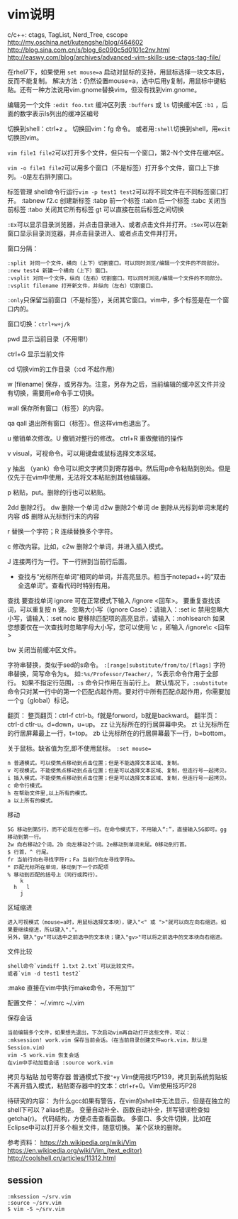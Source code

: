 # vim说明

c/c++: ctags, TagList, Nerd_Tree, cscope
http://my.oschina.net/kutengshe/blog/464602
http://blog.sina.com.cn/s/blog_6c090c5d0101c2nv.html
http://easwy.com/blog/archives/advanced-vim-skills-use-ctags-tag-file/


在rhel7下，如果使用 `set mouse=a` 启动对鼠标的支持，用鼠标选择一块文本后，反而不能复制。
解决方法：仍然设置mouse=a，选中后用y复制，用鼠标中键粘贴。还有一种方法说用vim.gnome替换vim，但没有找到vim.gnome。

编辑另一个文件 `:edit foo.txt`
缓冲区列表 `:buffers` 或 `ls`
切换缓冲区 `:b1` ，后面的数字表示ls列出的缓冲区编号

切换到shell：ctrl+z 。 切换回vim：fg 命令。
或者用`:shell`切换到shell，用`exit`切换回vim。

`vim file1 file2`可以打开多个文件，但只有一个窗口，第2-N个文件在缓冲区。

`vim -o file1 file2`可以用多个窗口（不是标签）打开多个文件，窗口上下排列。`-O`是左右排列窗口。

标签管理
	shell命令行运行`vim -p test1 test2`可以将不同文件在不同标签窗口打开。
	:tabnew f2.c  创建新标签
	:tabp 前一个标签
	:tabn 后一个标签
	:tabc 关闭当前标签
	:tabo 关闭其它所有标签
	gt 可以直接在前后标签之间切换

`:Ex`可以显示目录浏览器，并点击目录进入、或者点击文件并打开。`:Sex`可以在新窗口显示目录浏览器，并点击目录进入、或者点击文件并打开。

窗口分隔：

	:split 对同一个文件，横向（上下）切割窗口。可以同时浏览/编辑一个文件的不同部分。
	:new test4 新建一个横向（上下）窗口。
	:vsplit 对同一个文件，纵向（左右）切割窗口。可以同时浏览/编辑一个文件的不同部分。
	:vsplit filename 打开新文件，并纵向（左右）切割窗口。

`:only`只保留当前窗口（不是标签），关闭其它窗口。vim中，多个标签是在一个窗口内的。

窗口切换：`ctrl+w+j/k`

pwd 显示当前目录（不用带!）

ctrl+G 显示当前文件

cd 切换vim的工作目录（:cd 不起作用）

w [filename] 保存，或另存为。注意，另存为之后，当前编辑的缓冲区文件并没有切换，需要用e命令手工切换。

wall 保存所有窗口（标签）的内容。

qa qall 退出所有窗口（标签）。但这样vim也退出了。

u 撤销单次修改。U 撤销对整行的修改。
ctrl+R 重做撤销的操作

v visual，可视命令。可以用键盘或鼠标选择文本区域。

y 抽出 （yank）命令可以把文字拷贝到寄存器中。然后用p命令粘贴到别处。但是仅先于在vim中使用，无法将文本粘贴到其他编辑器。

p 粘贴，put。删除的行也可以粘贴。

2dd	删除2行。
dw	删除一个单词
d2w	删除2个单词
de	删除从光标到单词末尾的内容
d$	删除从光标到行末的内容

r 替换一个字符；R 连续替换多个字符。

c 修改内容。比如，c2w 删除2个单词，并进入插入模式。

J 连接两行为一行。下一行拼到当前行后面。

* 查找与“光标所在单词”相同的单词，并高亮显示。相当于notepad++的“双击全选单词”。查看代码时特别有用。

查找
	要查找单词 ignore 可在正常模式下输入 /ignore <回车>。
	要重复查找该词，可以重复按 n 键。
	忽略大小写（Ignore Case）：请输入：:set ic
	禁用忽略大小写，请输入：:set noic
	要移除匹配项的高亮显示，请输入：:nohlsearch
	如果您想要仅在一次查找时忽略字母大小写，您可以使用 \c ，即输入 /ignore\c <回车>

bw 关闭当前缓冲区文件。

字符串替换，类似于sed的s命令。
`:[range]substitute/from/to/[flags]` 字符串替换，简写命令为s。
如`:%s/Professor/Teacher/`，%表示命令作用于全部行。
如果不指定行范围，`:s` 命令只作用在当前行上。
默认情况下，`:substitute` 命令只对某一行中的第一个匹配点起作用。要对行中所有匹配点起作用，你需要加一个g（global）标记。

翻页：
	整页翻页：ctrl-f ctrl-b。f就是forword，b就是backward。
	翻半页：ctrl-d ctlr-u。d=down，u=up。
	zz 让光标所在的行居屏幕中央。
	zt 让光标所在的行居屏幕最上一行，t=top。
	zb 让光标所在的行居屏幕最下一行，b=bottom。



关于鼠标。缺省值为空,即不使用鼠标。 `:set mouse=`

	n 普通模式。可以使焦点移动到点击位置；但是不能选择文本区域、复制。
	v 可视模式。不能使焦点移动到点击位置；但是可以选择文本区域、复制，但连行号一起拷贝。
	i 插入模式。不能使焦点移动到点击位置；但是可以选择文本区域、复制，但连行号一起拷贝。
	c 命令行模式。
	h 在帮助文件里,以上所有的模式。
	a 以上所有的模式。


移动
	
	5G 移动到第5行，而不论现在在哪一行。在命令模式下，不用输入“:”，直接输入5G即可。gg移动到第一行。
	2w 向右移动2个词。2b 向左移动2个词。2e移动到单词末尾。0移动到行首。
	$ 行首，^ 行尾。
	fr 当前行向右寻找字符r；Fa 当前行向左寻找字符a。
	* 匹配光标所在单词，移动到下一个匹配项
	% 移动到匹配的括号上（同行或跨行）。
	    k
	  h   l
	    j

区域缩进

	进入可视模式（mouse=a时，用鼠标选择文本块），键入"<" 或 ">"就可以向左向右缩进。如果要继续缩进，所以键入"."。
	另外，键入"gv"可以选中之前选中的文本块；键入"gv>"可以将之前选中的文本块向右缩进。

文件比较

	shell命令`vimdiff 1.txt 2.txt`可以比较文件。
	或者`vim -d test1 test2`

:make 直接在vim中执行make命令，不用加“!”

配置文件：
~/.vimrc
~/.vim

保存会话

	当前编辑多个文件，如果想先退出，下次启动vim再自动打开这些文件，可以：
	:mksession! work.vim 保存当前会话。（在当前目录创建文件work.vim，默认是Session.vim）
	vim -S work.vim 恢复会话
	在vim中手动加载会话 :source work.vim

拷贝与粘贴
	加号寄存器 普通模式下按`"+y` Vim使用技巧P139，拷贝到系统剪贴板
	不离开插入模式，粘贴寄存器中的文本：ctrl+r+0。Vim使用技巧P28


待研究的内容：
为什么gcc如果有警告，在vim的shell中无法显示，但是在独立的shell下可以？alias也是。
变量自动补全、函数自动补全，拼写错误检查如getcha(r)。
代码结构，方便点击查看函数。
多窗口、多文件切换，比如在Eclipse中可以打开多个相关文件，随意切换。
某个区块的删除。

参考资料：
	https://zh.wikipedia.org/wiki/Vim
	https://en.wikipedia.org/wiki/Vim_(text_editor)
	http://coolshell.cn/articles/11312.html

## session

```
:mksession ~/srv.vim
:source ~/srv.vim
$ vim -S ~/srv.vim
```


